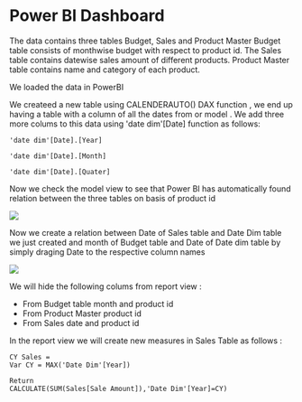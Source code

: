# Power BI Dashboard

The data contains three tables Budget, Sales and Product Master
Budget table consists of monthwise budget with respect to product id.
The Sales table contains datewise sales amount of different products.
Product Master table contains name and category of each product.

We loaded the data in PowerBI 

We createed a new table using CALENDERAUTO() DAX function , we end up having a table with a column of all the dates from or model . We add three more colums to this data using 'date dim'[Date] function as follows:

``` 'date dim'[Date].[Year] ```

``` 'date dim'[Date].[Month] ```

``` 'date dim'[Date].[Quater] ```

Now we check the model view to see that Power BI has automatically found relation between the three tables on basis of product id 

<img src="Screenshot 2023-08-10 172627.png">

Now we create a relation between Date of Sales table and Date Dim table we just created  and month of Budget table and Date of Date dim table by simply draging Date to the respective column names 

<img src="Screenshot 2023-08-10 173241.png">

We will hide the following colums from report view :

 * From Budget table month and product id
 * From Product Master product id
 * From Sales date and product id

In the report view we will create new measures in Sales Table as follows :

```
CY Sales = 
Var CY = MAX('Date Dim'[Year])

Return
CALCULATE(SUM(Sales[Sale Amount]),'Date Dim'[Year]=CY)
```


